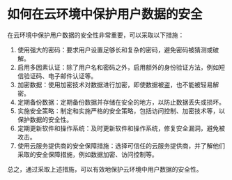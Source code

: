 # 如何在云环境中保护用户数据的安全

在云环境中保护用户数据的安全性非常重要，可以采取以下措施：

1. 使用强大的密码：要求用户设置足够长和复杂的密码，避免密码被猜测或破解。
2. 启用多因素认证：除了用户名和密码之外，启用额外的身份验证方法，例如短信验证码、电子邮件认证等。
3. 加密数据：使用加密技术对数据进行加密，即使数据被盗，也不能被轻易解密。
4. 定期备份数据：定期备份数据并存储在安全的地方，以防止数据丢失或损坏。
5. 实施安全策略：制定和实施严格的安全策略，包括访问控制、加密技术等，以保护数据的安全性。
6. 定期更新软件和操作系统：及时更新软件和操作系统，修复安全漏洞，避免被攻击。
7. 使用云服务提供商的安全保障措施：选择可信任的云服务提供商，并了解他们采取的安全保障措施，例如数据加密、访问控制等。

总之，通过采取上述措施，可以有效地保护云环境中用户数据的安全性。

